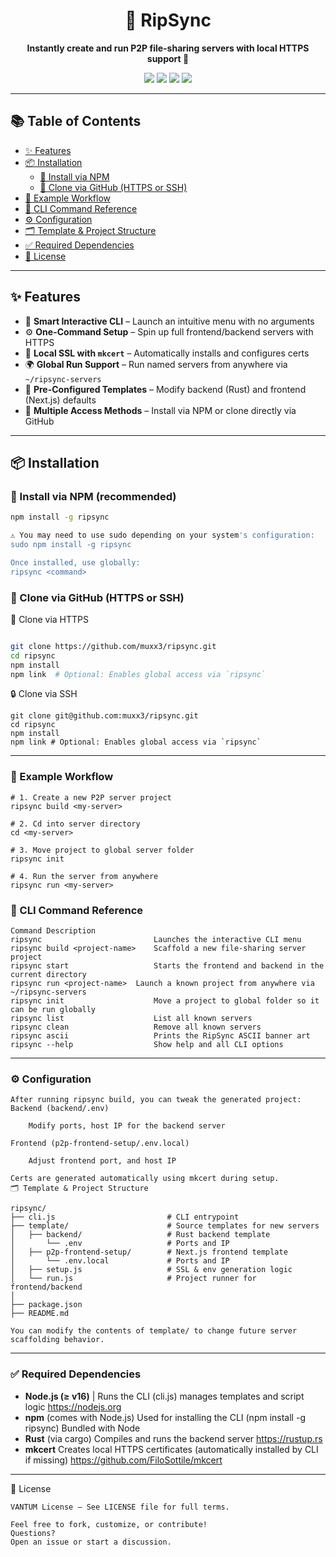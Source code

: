 <h1 align="center">🚀 RipSync</h1>
<p align="center"><b>Instantly create and run P2P file-sharing servers with local HTTPS support 🔐</b></p>

<p align="center">
  <img src="https://img.shields.io/badge/CLI-Node.js-green" />
  <img src="https://img.shields.io/badge/Backend-Rust-orange" />
  <img src="https://img.shields.io/badge/Built%20With-RipSync-blueviolet" />
  <img src="https://img.shields.io/badge/License-VANTUM-lightgrey" />
</p>

---

## 📚 Table of Contents

- [✨ Features](#-features)
- [📦 Installation](#-installation)
  - [🔹 Install via NPM](#-install-via-npm-recommended)
  - [🔹 Clone via GitHub (HTTPS or SSH)](#-clone-via-github-https-or-ssh)
- [🧪 Example Workflow](#-example-workflow)
- [📘 CLI Command Reference](#-cli-command-reference)
- [⚙️ Configuration](#️-configuration)
- [🗂 Template & Project Structure](#-template--project-structure)
- [✅ Required Dependencies](#Required-Dependencies)
- [🧾 License](#-license)

---

## ✨ Features

- 🧠 **Smart Interactive CLI** – Launch an intuitive menu with no arguments
- ⚙️ **One-Command Setup** – Spin up full frontend/backend servers with HTTPS
- 🔐 **Local SSL with `mkcert`** – Automatically installs and configures certs
- 🌍 **Global Run Support** – Run named servers from anywhere via `~/ripsync-servers`
- 📁 **Pre-Configured Templates** – Modify backend (Rust) and frontend (Next.js) defaults
- 💬 **Multiple Access Methods** – Install via NPM or clone directly via GitHub

---

## 📦 Installation

### 🔹 Install via NPM (recommended)

```bash
npm install -g ripsync

⚠️ You may need to use sudo depending on your system's configuration:
sudo npm install -g ripsync

Once installed, use globally:
ripsync <command>
```
### 🔹 Clone via GitHub (HTTPS or SSH)
📎 Clone via HTTPS
```bash

git clone https://github.com/muxx3/ripsync.git
cd ripsync
npm install
npm link  # Optional: Enables global access via `ripsync`
```
🔒 Clone via SSH
```
git clone git@github.com:muxx3/ripsync.git
cd ripsync
npm install 
npm link # Optional: Enables global access via `ripsync`
```
---
### 🧪 Example Workflow
```
# 1. Create a new P2P server project
ripsync build <my-server>

# 2. Cd into server directory
cd <my-server>

# 3. Move project to global server folder
ripsync init

# 4. Run the server from anywhere
ripsync run <my-server>
```
### 📘 CLI Command Reference
```
Command	Description
ripsync	                        Launches the interactive CLI menu
ripsync build <project-name>	Scaffold a new file-sharing server project
ripsync start	                Starts the frontend and backend in the current directory
ripsync run <project-name>	Launch a known project from anywhere via ~/ripsync-servers
ripsync init                    Move a project to global folder so it can be run globally
ripsync list                    List all known servers
ripsync clean                   Remove all known servers
ripsync ascii                   Prints the RipSync ASCII banner art
ripsync --help	                Show help and all CLI options
```
---
### ⚙️ Configuration
```
After running ripsync build, you can tweak the generated project:
Backend (backend/.env)

    Modify ports, host IP for the backend server

Frontend (p2p-frontend-setup/.env.local)

    Adjust frontend port, and host IP

Certs are generated automatically using mkcert during setup.
🗂 Template & Project Structure

ripsync/
├── cli.js                         # CLI entrypoint
├── template/                      # Source templates for new servers
│   ├── backend/                   # Rust backend template
│       └── .env                   # Ports and IP
│   ├── p2p-frontend-setup/        # Next.js frontend template
│       └── .env.local             # Ports and IP
│   ├── setup.js                   # SSL & env generation logic
│   └── run.js                     # Project runner for frontend/backend
│
├── package.json
├── README.md

You can modify the contents of template/ to change future server scaffolding behavior.
```
---
### ✅ Required Dependencies

- **Node.js (≥ v16)** | Runs the CLI (cli.js) manages templates and script logic	https://nodejs.org
- **npm** (comes with Node.js)	Used for installing the CLI (npm install -g ripsync)	Bundled with Node
- **Rust** (via cargo)	Compiles and runs the backend server	https://rustup.rs
- **mkcert**	Creates local HTTPS certificates (automatically installed by CLI if missing)	https://github.com/FiloSottile/mkcert
---
🧾 License
```
VANTUM License – See LICENSE file for full terms.
```
```
Feel free to fork, customize, or contribute!
Questions?
Open an issue or start a discussion.
```


